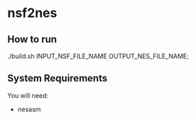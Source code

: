 # nsf2nes

## How to run
./build.sh INPUT_NSF_FILE_NAME OUTPUT_NES_FILE_NAME;

## System Requirements
You will need:

- nesasm
